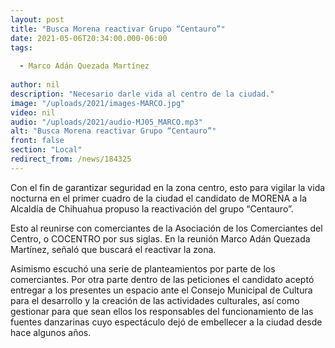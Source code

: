 ```yaml
---
layout: post
title: "Busca Morena reactivar Grupo “Centauro”"
date: 2021-05-06T20:34:00.000-06:00
tags:
  
  - Marco Adán Quezada Martínez
  
author: nil
description: "Necesario darle vida al centro de la ciudad."
image: "/uploads/2021/images-MARCO.jpg"
video: nil
audio: "/uploads/2021/audio-MJ05_MARCO.mp3"
alt: "Busca Morena reactivar Grupo “Centauro”"
front: false
section: "Local"
redirect_from: /news/184325
---
```


Con el fin de garantizar seguridad en la zona centro, esto para vigilar la vida nocturna en el primer cuadro de la ciudad el candidato de MORENA a la Alcaldía de Chihuahua propuso la reactivación del grupo “Centauro”.

Esto al reunirse con comerciantes de la Asociación de los Comerciantes del Centro, o COCENTRO por sus siglas. En la reunión Marco Adán Quezada Martínez, señaló  que buscará el reactivar la zona. 

Asimismo escuchó una serie de planteamientos por parte de los comerciantes. Por otra parte dentro de las peticiones el candidato aceptó entregar a los presentes un espacio ante el Consejo Municipal de Cultura para el desarrollo y la creación de las actividades culturales, así como gestionar para que sean ellos los responsables del funcionamiento de las fuentes danzarinas cuyo espectáculo dejó de embellecer a la ciudad desde hace algunos años. 
